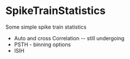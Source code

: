 # SpikeTrainStatistics

Some simple spike train statistics

* Auto and cross Correlation -- still undergoing
* PSTH - binning options
* ISIH 

